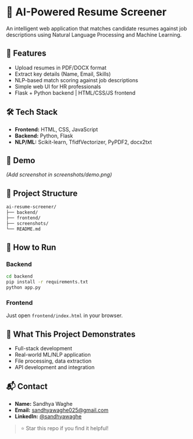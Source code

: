 # 🧠 AI-Powered Resume Screener

An intelligent web application that matches candidate resumes against job descriptions using Natural Language Processing and Machine Learning.

## 🚀 Features

- Upload resumes in PDF/DOCX format
- Extract key details (Name, Email, Skills)
- NLP-based match scoring against job descriptions
- Simple web UI for HR professionals
- Flask + Python backend | HTML/CSS/JS frontend

## 🛠️ Tech Stack

- **Frontend:** HTML, CSS, JavaScript
- **Backend:** Python, Flask
- **NLP/ML:** Scikit-learn, TfidfVectorizer, PyPDF2, docx2txt

## 📸 Demo

_(Add screenshot in screenshots/demo.png)_

## 📂 Project Structure

```bash
ai-resume-screener/
├── backend/
├── frontend/
├── screenshots/
└── README.md
```

## 🧪 How to Run

### Backend
```bash
cd backend
pip install -r requirements.txt
python app.py
```

### Frontend
Just open `frontend/index.html` in your browser.

## 🎯 What This Project Demonstrates

- Full-stack development
- Real-world ML/NLP application
- File processing, data extraction
- API development and integration

## 📬 Contact

- **Name:** Sandhya Waghe
- **Email:** sandhyawaghe025@gmail.com
- **LinkedIn:** [@sandhyawaghe](https://www.linkedin.com/in/sandhyawaghe-a95215256)

> ⭐ Star this repo if you find it helpful!
